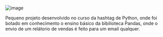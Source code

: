 ![image](https://github.com/cauacodigos/projeto-python-email/assets/131932004/5be2d064-32c9-4888-a32b-651ef0d88f88)


Pequeno projeto desenvolvido no curso da hashtag de Python, onde foi botado em conhecimento o ensino básico da bibilioteca Pandas, onde o envio de um relátorio de vendas é feito para um email qualquer.

